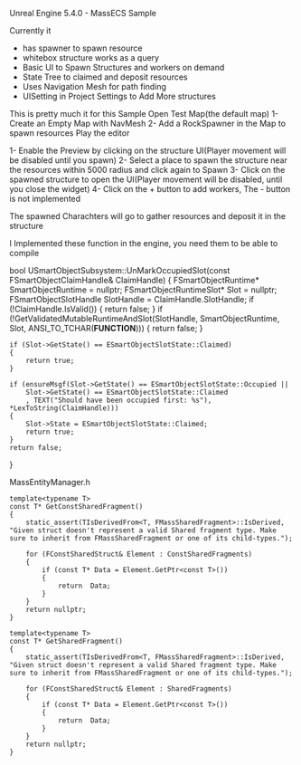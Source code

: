 Unreal Engine 5.4.0 - MassECS Sample 

Currently it

*	has spawner to spawn resource
*	whitebox structure works as a query
*	Basic UI to Spawn Structures and workers on demand
*	State Tree to claimed and deposit resources
*	Uses Navigation Mesh for path finding
*   UISetting in Project Settings to Add More structures

This is pretty much it for this Sample
Open Test Map(the default map)
1- Create an Empty Map with NavMesh 
2- Add a RockSpawner in the Map to spawn resources
Play the editor 

1- Enable the Preview by clicking on the structure UI(Player movement will be disabled until you spawn) 
2- Select a place to spawn the structure near the resources within 5000 radius and click again to Spawn
3- Click on the spawned structure to open the UI(Player movement will be disabled, until you close the widget)
4- Click on the + button to add workers, The - button is not implemented

The spawned Charachters will go to gather resources and deposit it in the structure

I Implemented these function in the engine, you need them to be able to compile

bool USmartObjectSubsystem::UnMarkOccupiedSlot(const FSmartObjectClaimHandle& ClaimHandle)
{
	FSmartObjectRuntime* SmartObjectRuntime = nullptr;
	FSmartObjectRuntimeSlot* Slot = nullptr;
	FSmartObjectSlotHandle SlotHandle = ClaimHandle.SlotHandle;
	if (!ClaimHandle.IsValid())
	{
		return false;
	}
	if (!GetValidatedMutableRuntimeAndSlot(SlotHandle, SmartObjectRuntime, Slot, ANSI_TO_TCHAR(__FUNCTION__)))
	{
		return false;
	}

	if (Slot->GetState() == ESmartObjectSlotState::Claimed)
	{
		return true;
	}

	if (ensureMsgf(Slot->GetState() == ESmartObjectSlotState::Occupied ||
		Slot->GetState() == ESmartObjectSlotState::Claimed
		, TEXT("Should have been occupied first: %s"), *LexToString(ClaimHandle)))
	{
		Slot->State = ESmartObjectSlotState::Claimed;
		return true;
	}
	return false;
}

MassEntityManager.h

	template<typename T>
	const T* GetConstSharedFragment()
	{
		static_assert(TIsDerivedFrom<T, FMassSharedFragment>::IsDerived, "Given struct doesn't represent a valid Shared fragment type. Make sure to inherit from FMassSharedFragment or one of its child-types.");

		for (FConstSharedStruct& Element : ConstSharedFragments)
		{
			if (const T* Data = Element.GetPtr<const T>())
			{
				return	Data;
			}
		}
		return nullptr;
	}

	template<typename T>
	const T* GetSharedFragment()
	{
		static_assert(TIsDerivedFrom<T, FMassSharedFragment>::IsDerived, "Given struct doesn't represent a valid Shared fragment type. Make sure to inherit from FMassSharedFragment or one of its child-types.");

		for (FConstSharedStruct& Element : SharedFragments)
		{
			if (const T* Data = Element.GetPtr<const T>())
			{
				return	Data;
			}
		}
		return nullptr;
	}
